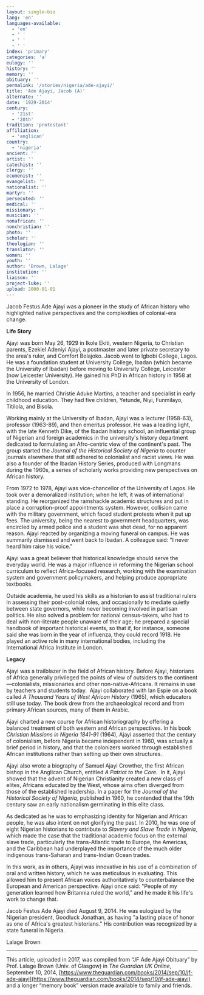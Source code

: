 ```yaml
---
layout: single-bio
lang: 'en'
languages-available:
  - 'en'
  - ' '
  - ' '
  - ' '
index: 'primary'
categories: 'a'
eulogy: ''
history: ''
memory: ''
obituary: ''
permalink: '/stories/nigeria/ade-ajayi/'
title: 'Ade Ajayi, Jacob (A)'
alternate: ''
date: '1929-2014'
century:
  - '21st'
  - '20th'
tradition: 'protestant'
affiliation:
  - 'anglican'
country:
  - 'nigeria'
ancient: ''
artist: ''
catechist: ''
clergy: ''
ecumenist: ''
evangelist: ''
nationalist: ''
martyr: ''
persecuted: ''
medical: ''
missionary: ''
musician: ''
nonafrican: ''
nonchristian: ''
photo: ''
scholar: ''
theologian: ''
translator: ''
women: ''
youth: ''
author: 'Brown, Lalage'
institution: ''
liaison: ''
project-luke: ''
upload: 2000-01-01
---
```



Jacob  Festus Ade Ajayi was a pioneer in the study of African history who highlighted  native perspectives and the complexities of colonial-era change.

**Life Story**

Ajayi  was born May 26, 1929 in Ikole Ekiti, western Nigeria, to Christian parents,  Ezekiel Adeniyi Ajayi, a postmaster and later private secretary to the area's  ruler, and Comfort Bolajoko. Jacob went to Igbobi College, Lagos. He was a  foundation student at University College, Ibadan (which became the University  of Ibadan) before moving to University College, Leicester (now Leicester  University). He gained his PhD in African history in 1958 at the University of  London.

In  1956, he married Christie Aduke Martins, a teacher and specialist in early  childhood education. They had five children, Yetunde, Niyi, Funmilayo,  Titilola, and Bisola.

Working  mainly at the University of Ibadan, Ajayi was a lecturer (1958-63), professor  (1963-89), and then emeritus professor. He was a leading light, with the late  Kenneth Dike, of the Ibadan history school, an influential group of Nigerian  and foreign academics in the university's history department dedicated to  formulating an Afro-centric view of the continent's past. The group started the *Journal of the Historical Society of  Nigeria* to counter journals elsewhere that still adhered to colonialist and  racist views. He was also a founder of the Ibadan History Series, produced with  Longmans during the 1960s, a series of scholarly works providing new  perspectives on African history.

From  1972 to 1978, Ajayi was vice-chancellor of the University of Lagos. He took  over a demoralized institution; when he left, it was of international standing.  He reorganized the ramshackle academic structures and put in place a  corruption-proof appointments system. However, collision came with the military  government, which faced student protests when it put up fees. The university,  being the nearest to government headquarters, was encircled by armed police and  a student was shot dead, for no apparent reason. Ajayi reacted by organizing a  moving funeral on campus. He was summarily dismissed and went back to Ibadan. A  colleague said: &quot;I never heard him raise his voice.&quot;

Ajayi  was a great believer that historical knowledge should serve the everyday world.  He was a major influence in reforming the Nigerian school curriculum to reflect  Africa-focused research, working with the examination system and government  policymakers, and helping produce appropriate textbooks.

Outside  academia, he used his skills as a historian to assist traditional rulers in  assessing their post-colonial roles, and occasionally to mediate quietly  between state governors, while never becoming involved in partisan politics. He  also solved a problem for national census-takers, who had to deal with  non-literate people unaware of their age; he prepared a special handbook of  important historical events, so that if, for instance, someone said she was  born in the year of influenza, they could record 1918. He played an active role  in many international bodies, including the International Africa Institute in  London.

**Legacy**

Ajayi  was a trailblazer in the field of African history. Before Ajayi, historians of  Africa generally privileged the points of view of outsiders to the  continent—colonialists, missionaries and other non-native-Africans. It remains  in use by teachers and students today.   Ajayi collaborated with Ian Espie on a book called *A Thousand Years of West African History* (1965), which educators  still use today. The book drew from the archaeological record and from primary  African sources, many of them in Arabic.

Ajayi  charted a new course for African historiography by offering a balanced  treatment of both western and African perspectives. In his book *Christian Missions in Nigeria 1841-91* (1964), Ajayi asserted that the century of colonialism, before Nigeria became  independent in 1960, was actually a brief period in history, and that the  colonizers worked through established African institutions rather than setting  up their own structures.

Ajayi  also wrote a biography of Samuel Ajayi Crowther, the first African bishop in the  Anglican Church, entitled *A Patriot to  the Core*.  In it, Ajayi showed that  the advent of Nigerian Christianity created a new class of elites, Africans  educated by the West, whose aims often diverged from those of the established  leadership. In a paper for the *Journal of  the Historical Society of Nigeria,* published in 1960, he contended that the  19th century saw an early nationalism germinating in this elite class.

As  dedicated as he was to emphasizing identity for Nigerian and African people, he  was also intent on not glorifying the past. In 2010, he was one of eight  Nigerian historians to contribute to *Slavery  and Slave Trade in Nigeria*, which made the case that the traditional  academic focus on the external slave trade, particularly the trans-Atlantic  trade to Europe, the Americas, and the Caribbean had underplayed the importance  of the much older indigenous trans-Saharan and trans-Indian Ocean trades.

In  this work, as in others, Ajayi was innovative in his use of a combination of  oral and written history, which he was meticulous in evaluating. This allowed  him to present African voices authoritatively to counterbalance the European  and American perspective. Ajayi once said: &quot;People of my generation  learned how Britannia ruled the world,&quot; and he made it his life's work to  change that.

Jacob  Festus Ade Ajayi died August 9, 2014. He was eulogized by the Nigerian  president, Goodluck Jonathan, as having &quot;a lasting place of honor as one  of Africa's greatest historians.&quot; His contribution was recognized by a  state funeral in Nigeria.

Lalage Brown

---

This  article, uploaded in 2017, was compiled from &ldquo;JF Ade Ajayi Obituary&rdquo; by Prof.  Lalage Brown (Univ. of Glasgow) in *The  Guardian UK Online*, September 10, 2014, [https://www.theguardian.com/books/2014/sep/10/jf-ade-ajayi](https://www.theguardian.com/books/2014/sep/10/jf-ade-ajayi) and a longer &ldquo;memory book&rdquo; version made available to family and friends.